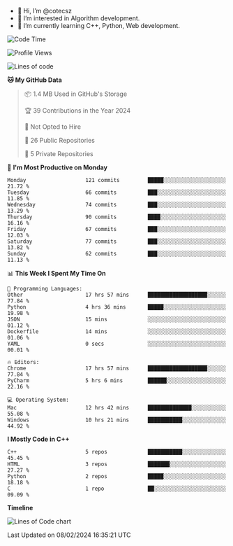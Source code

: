 - 👋 Hi, I’m @cotecsz
- 👀 I’m interested in Algorithm development.
- 🌱 I’m currently learning C++, Python, Web development.

<!---
cotecsz/cotecsz is a ✨ special ✨ repository because its `README.md` (this file) appears on your GitHub profile.
You can click the Preview link to take a look at your changes.
--->

<!--START_SECTION:waka-->
![Code Time](http://img.shields.io/badge/Code%20Time-493%20hrs%2040%20mins-blue)

![Profile Views](http://img.shields.io/badge/Profile%20Views-1-blue)

![Lines of code](https://img.shields.io/badge/From%20Hello%20World%20I%27ve%20Written-1.2%20million%20lines%20of%20code-blue)

**🐱 My GitHub Data** 

> 📦 1.4 MB Used in GitHub's Storage 
 > 
> 🏆 39 Contributions in the Year 2024
 > 
> 🚫 Not Opted to Hire
 > 
> 📜 26 Public Repositories 
 > 
> 🔑 5 Private Repositories 
 > 
📅 **I'm Most Productive on Monday** 

```text
Monday                   121 commits         █████░░░░░░░░░░░░░░░░░░░░   21.72 % 
Tuesday                  66 commits          ███░░░░░░░░░░░░░░░░░░░░░░   11.85 % 
Wednesday                74 commits          ███░░░░░░░░░░░░░░░░░░░░░░   13.29 % 
Thursday                 90 commits          ████░░░░░░░░░░░░░░░░░░░░░   16.16 % 
Friday                   67 commits          ███░░░░░░░░░░░░░░░░░░░░░░   12.03 % 
Saturday                 77 commits          ███░░░░░░░░░░░░░░░░░░░░░░   13.82 % 
Sunday                   62 commits          ███░░░░░░░░░░░░░░░░░░░░░░   11.13 % 
```


📊 **This Week I Spent My Time On** 

```text
💬 Programming Languages: 
Other                    17 hrs 57 mins      ███████████████████░░░░░░   77.84 % 
Python                   4 hrs 36 mins       █████░░░░░░░░░░░░░░░░░░░░   19.98 % 
JSON                     15 mins             ░░░░░░░░░░░░░░░░░░░░░░░░░   01.12 % 
Dockerfile               14 mins             ░░░░░░░░░░░░░░░░░░░░░░░░░   01.06 % 
YAML                     0 secs              ░░░░░░░░░░░░░░░░░░░░░░░░░   00.01 % 

🔥 Editors: 
Chrome                   17 hrs 57 mins      ███████████████████░░░░░░   77.84 % 
PyCharm                  5 hrs 6 mins        ██████░░░░░░░░░░░░░░░░░░░   22.16 % 

💻 Operating System: 
Mac                      12 hrs 42 mins      ██████████████░░░░░░░░░░░   55.08 % 
Windows                  10 hrs 21 mins      ███████████░░░░░░░░░░░░░░   44.92 % 
```

**I Mostly Code in C++** 

```text
C++                      5 repos             ███████████░░░░░░░░░░░░░░   45.45 % 
HTML                     3 repos             ███████░░░░░░░░░░░░░░░░░░   27.27 % 
Python                   2 repos             █████░░░░░░░░░░░░░░░░░░░░   18.18 % 
C                        1 repo              ██░░░░░░░░░░░░░░░░░░░░░░░   09.09 % 
```



**Timeline**

![Lines of Code chart](https://raw.githubusercontent.com/cotecsz/cotecsz/master/assets/bar_graph.png)


 Last Updated on 08/02/2024 16:35:21 UTC
<!--END_SECTION:waka-->
